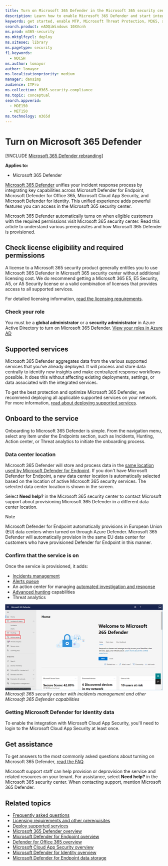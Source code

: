 ```yaml
---
title: Turn on Microsoft 365 Defender in the Microsoft 365 security center
description: Learn how to enable Microsoft 365 Defender and start integrating your security incident and response.
keywords: get started, enable MTP, Microsoft Threat Protection, M365, security, data location, required permissions, license eligibility, settings page
search.product: eADQiWindows 10XVcnh
ms.prod: m365-security
ms.mktglfcycl: deploy
ms.sitesec: library
ms.pagetype: security
f1.keywords: 
  - NOCSH
ms.author: lomayor
author: lomayor
ms.localizationpriority: medium
manager: dansimp
audience: ITPro
ms.collection: M365-security-compliance
ms.topic: conceptual
search.appverid: 
  - MOE150
  - MET150
ms.technology: m365d
---
```


# Turn on Microsoft 365 Defender

[!INCLUDE [Microsoft 365 Defender rebranding](../includes/microsoft-defender.md)]


**Applies to:**
- Microsoft 365 Defender

[Microsoft 365 Defender](microsoft-threat-protection.md) unifies your incident response process by integrating key capabilities across Microsoft Defender for Endpoint, Microsoft Defender for Office 365, Microsoft Cloud App Security, and Microsoft Defender for Identity. This unified experience adds powerful features you can access in the Microsoft 365 security center.

Microsoft 365 Defender automatically turns on when eligible customers with the required permissions visit Microsoft 365 security center. Read this article to understand various prerequisites and how Microsoft 365 Defender is provisioned.

## Check license eligibility and required permissions

A license to a Microsoft 365 security product generally entitles you to use Microsoft 365 Defender in Microsoft 365 security center without additional licensing cost. We do recommend getting a Microsoft 365 E5, E5 Security, A5, or A5 Security license or a valid combination of licenses that provides access to all supported services.

For detailed licensing information, [read the licensing requirements](prerequisites.md#licensing-requirements).

### Check your role

You must be a **global administrator** or a **security administrator** in Azure Active Directory to turn on Microsoft 365 Defender. [View your roles in Azure AD](/azure/active-directory/users-groups-roles/directory-manage-roles-portal)

## Supported services

Microsoft 365 Defender aggregates data from the various supported services that you've already deployed. It will process and store data centrally to identify new insights and make centralized response workflows possible. It does this without affecting existing deployments, settings, or data associated with the integrated services.

To get the best protection and optimize Microsoft 365 Defender, we recommend deploying all applicable supported services on your network. For more information, [read about deploying supported services](deploy-supported-services.md).

## Onboard to the service
Onboarding to Microsoft 365 Defender is simple. From the navigation menu, select any item under the Endpoints section, such as Incidents, Hunting, Action center, or Threat analytics to initiate the onboarding process. 

### Data center location

Microsoft 365 Defender will store and process data in the [same location used by Microsoft Defender for Endpoint](/windows/security/threat-protection/microsoft-defender-atp/data-storage-privacy). If you don't have Microsoft Defender for Endpoint, a new data center location is automatically selected based on the location of active Microsoft 365 security services. The selected data center location is shown in the screen.

Select **Need help?** in the Microsoft 365 security center to contact Microsoft support about provisioning Microsoft 365 Defender in a different data center location.

> [!NOTE]
> Microsoft Defender for Endpoint automatically provisions in European Union (EU) data centers when turned on through Azure Defender. Microsoft 365 Defender will automatically provision in the same EU data center for customers who have provisioned Defender for Endpoint in this manner.

### Confirm that the service is on

Once the service is provisioned, it adds:

- [Incidents management](incidents-overview.md)
- [Alerts queue](investigate-alerts.md)
- An action center for managing [automated investigation and response](mtp-autoir.md)
- [Advanced hunting](advanced-hunting-overview.md) capabilities
- Threat analytics

![Image of Microsoft 365 security center navigation pane with Microsoft 365 Defender features](../../media/mtp-enable/mtp-on.png)
*Microsoft 365 security center with incidents management and other Microsoft 365 Defender capabilities*

### Getting Microsoft Defender for Identity data 
To enable the integration with Microsoft Cloud App Security, you'll need to login to the Microsoft Cloud App Security at least once.

## Get assistance

To get answers to the most commonly asked questions about turning on Microsoft 365 Defender, [read the FAQ](mtp-enable-faq.md).

Microsoft support staff can help provision or deprovision the service and related resources on your tenant. For assistance, select **Need help?** in the Microsoft 365 security center. When contacting support, mention Microsoft 365 Defender.

## Related topics

- [Frequently asked questions](mtp-enable-faq.md)
- [Licensing requirements and other prerequisites](prerequisites.md)
- [Deploy supported services](deploy-supported-services.md)
- [Microsoft 365 Defender overview](microsoft-threat-protection.md)
- [Microsoft Defender for Endpoint overview](/windows/security/threat-protection/microsoft-defender-atp/microsoft-defender-advanced-threat-protection)
- [Defender for Office 365 overview](../office-365-security/office-365-atp.md)
- [Microsoft Cloud App Security overview](/cloud-app-security/what-is-cloud-app-security)
- [Microsoft Defender for Identity overview](/azure-advanced-threat-protection/what-is-atp)
- [Microsoft Defender for Endpoint data storage](/windows/security/threat-protection/microsoft-defender-atp/data-storage-privacy)